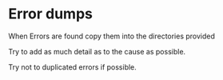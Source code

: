 # Error dumps


When Errors are found copy them into the directories provided

Try to add as much detail as to the cause as possible.

Try not to duplicated errors if possible.

